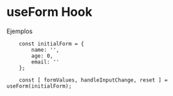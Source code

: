 # useForm Hook

Ejemplos
```
    const initialForm = {
        name: '',
        age: 0,
        email: ''
    };
    
    const [ formValues, handleInputChange, reset ] = useForm(initialForm);
```